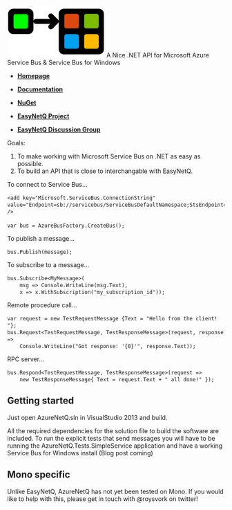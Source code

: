 ![AzureNetQ Logo](https://raw.githubusercontent.com/Roysvork/AzureNetQ/gh-pages/design/logo_design_150.png)
A Nice .NET API for Microsoft Azure Service Bus & Service Bus for Windows

* **[Homepage](http://roysvork.github.io/AzureNetQ)**
* **[Documentation](https://github.com/roysvork/AzureNetQ/wiki/Introduction)**
* **[NuGet](http://nuget.org/List/Packages/AzureNetQ)**

* **[EasyNetQ Project](http://github.com/mikehadlow/EasyNetQ)**
* **[EasyNetQ Discussion Group](https://groups.google.com/group/easynetq)**

Goals:

1. To make working with Microsoft Service Bus on .NET as easy as possible.
2. To build an API that is close to interchangable with EasyNetQ.

To connect to Service Bus...

    <add key="Microsoft.ServiceBus.ConnectionString" value="Endpoint=sb://servicebus/ServiceBusDefaultNamespace;StsEndpoint=https://servicebus:10355/ServiceBusDefaultNamespace;RuntimePort=10354;ManagementPort=10355" />

    var bus = AzureBusFactory.CreateBus();

To publish a message...

    bus.Publish(message);

To subscribe to a message...

	bus.Subscribe<MyMessage>(
		msg => Console.WriteLine(msg.Text),
		x => x.WithSubscription("my_subscription_id"));

Remote procedure call...

    var request = new TestRequestMessage {Text = "Hello from the client! "};
    bus.Request<TestRequestMessage, TestResponseMessage>(request, response => 
        Console.WriteLine("Got response: '{0}'", response.Text));

RPC server...

    bus.Respond<TestRequestMessage, TestResponseMessage>(request => 
		new TestResponseMessage{ Text = request.Text + " all done!" });
	

## Getting started

Just open AzureNetQ.sln in VisualStudio 2013 and build.

All the required dependencies for the solution file to build the software are included. To run the explicit tests that send messages you will have to be running the AzureNetQ.Tests.SimpleService application and have a working Service Bus for Windows install (Blog post coming)

## Mono specific

Unlike EasyNetQ, AzureNetQ has not yet been tested on Mono. If you would like to help with this, please get in touch with @roysvork on twitter!
